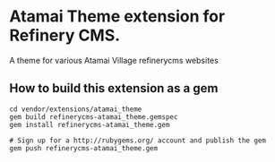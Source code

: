 # Atamai Theme extension for Refinery CMS.

A theme for various Atamai Village refinerycms websites

## How to build this extension as a gem

    cd vendor/extensions/atamai_theme
    gem build refinerycms-atamai_theme.gemspec
    gem install refinerycms-atamai_theme.gem

    # Sign up for a http://rubygems.org/ account and publish the gem
    gem push refinerycms-atamai_theme.gem